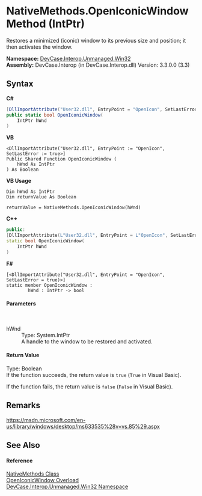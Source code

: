 # NativeMethods.OpenIconicWindow Method (IntPtr)
 

Restores a minimized (iconic) window to its previous size and position; it then activates the window.

**Namespace:**&nbsp;<a href="N_DevCase_Interop_Unmanaged_Win32">DevCase.Interop.Unmanaged.Win32</a><br />**Assembly:**&nbsp;DevCase.Interop (in DevCase.Interop.dll) Version: 3.3.0.0 (3.3)

## Syntax

**C#**<br />
``` C#
[DllImportAttribute("User32.dll", EntryPoint = "OpenIcon", SetLastError = true)]
public static bool OpenIconicWindow(
	IntPtr hWnd
)
```

**VB**<br />
``` VB
<DllImportAttribute("User32.dll", EntryPoint := "OpenIcon", SetLastError := true>]
Public Shared Function OpenIconicWindow ( 
	hWnd As IntPtr
) As Boolean
```

**VB Usage**<br />
``` VB Usage
Dim hWnd As IntPtr
Dim returnValue As Boolean

returnValue = NativeMethods.OpenIconicWindow(hWnd)
```

**C++**<br />
``` C++
public:
[DllImportAttribute(L"User32.dll", EntryPoint = L"OpenIcon", SetLastError = true)]
static bool OpenIconicWindow(
	IntPtr hWnd
)
```

**F#**<br />
``` F#
[<DllImportAttribute("User32.dll", EntryPoint = "OpenIcon", SetLastError = true)>]
static member OpenIconicWindow : 
        hWnd : IntPtr -> bool 

```


#### Parameters
&nbsp;<dl><dt>hWnd</dt><dd>Type: System.IntPtr<br />A handle to the window to be restored and activated.</dd></dl>

#### Return Value
Type: Boolean<br />If the function succeeds, the return value is `true` (`True` in Visual Basic). 

 If the function fails, the return value is `false` (`False` in Visual Basic).

## Remarks
<a href="https://msdn.microsoft.com/en-us/library/windows/desktop/ms633535%28v=vs.85%29.aspx" target="_blank">https://msdn.microsoft.com/en-us/library/windows/desktop/ms633535%28v=vs.85%29.aspx</a>

## See Also


#### Reference
<a href="T_DevCase_Interop_Unmanaged_Win32_NativeMethods">NativeMethods Class</a><br /><a href="Overload_DevCase_Interop_Unmanaged_Win32_NativeMethods_OpenIconicWindow">OpenIconicWindow Overload</a><br /><a href="N_DevCase_Interop_Unmanaged_Win32">DevCase.Interop.Unmanaged.Win32 Namespace</a><br />